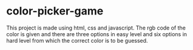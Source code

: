 # color-picker-game
This project is made using html, css and javascript. The rgb code of the color is given and there are three options in easy level and six options in hard level from which the correct color is to be guessed.
